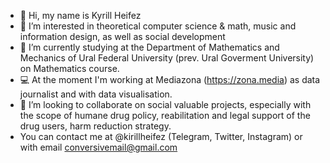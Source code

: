 - 👋 Hi, my name is Kyrill Heifez
- 👀 I’m interested in theoretical computer science & math, music and information design, as well as social development
- 🌱 I’m currently studying at the Department of Mathematics and Mechanics 
  of Ural Federal University (prev. Ural Goverment University) on Mathematics course.
- 💻 At the moment I'm working at Mediazona (https://zona.media) as data journalist and with data visualisation.
- 🖤 I’m looking to collaborate on social valuable projects, especially with the scope of humane drug policy, 
reabilitation and legal support of the drug users, harm reduction strategy.
- You can contact me at @kirillheifez (Telegram, Twitter, Instagram) or with email conversivemail@gmail.com
